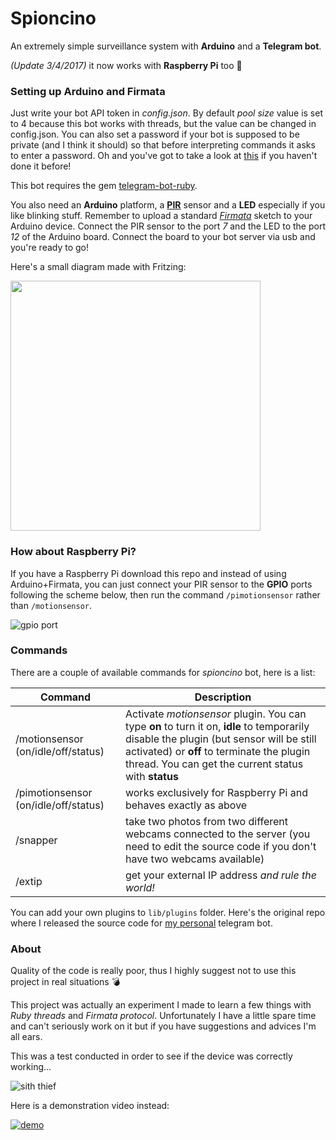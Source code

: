 # Spioncino

An extremely simple surveillance system with **Arduino** and a **Telegram bot**.

*(Update 3/4/2017)* it now works with **Raspberry Pi** too 🍓

### Setting up Arduino and Firmata

Just write your bot API token in *config.json*. By default *pool size* value is set to 4 because this bot works with threads, but the value can be changed in config.json. You can also set a password if your bot is supposed to be private (and I think it should) so that before interpreting commands it asks to enter a password. Oh and you've got to take a look at [this](https://core.telegram.org/bots#3-how-do-i-create-a-bot) if you haven't done it before!

This bot requires the gem [telegram-bot-ruby](https://github.com/atipugin/telegram-bot-ruby).

You also need an **Arduino** platform, a **[PIR](https://www.adafruit.com/products/189)** sensor and a **LED** especially if you like blinking stuff. Remember to upload a standard *[Firmata](https://shokai.github.io/arduino_firmata/)* sketch to your Arduino device. Connect the PIR sensor to the port *7* and the LED to the port *12* of the Arduino board. Connect the board to your bot server via usb and you're ready to go!

Here's a small diagram made with Fritzing:

<img src="http://i.imgur.com/cdqtQeq.png" width="400" height="400" />

### How about Raspberry Pi?

If you have a Raspberry Pi download this repo and instead of using Arduino+Firmata, you can just connect your PIR sensor to the **GPIO** ports following the scheme below, then run the command `/pimotionsensor` rather than `/motionsensor`.

![gpio port](https://i.imgur.com/WFumRlB.png)

### Commands

There are a couple of available commands for *spioncino* bot, here is a list:

Command  | Description
---------|------------
/motionsensor (on/idle/off/status) | Activate *motionsensor* plugin. You can type **on** to turn it on, **idle** to temporarily disable the plugin (but sensor will be still activated) or **off** to terminate the plugin thread. You can get the current status with **status**
/pimotionsensor (on/idle/off/status) | works exclusively for Raspberry Pi and behaves exactly as above
/snapper | take two photos from two different webcams connected to the server (you need to edit the source code if you don't have two webcams available)
/extip | get your external IP address *and rule the world!*

You can add your own plugins to ```lib/plugins``` folder.
Here's the original repo where I released the source code for [my personal](https://github.com/syxanash/joshua_bot) telegram bot.

### About

Quality of the code is really poor, thus I highly suggest not to use this project in real situations :bomb:

This project was actually an experiment I made to learn a few things with *Ruby threads* and *Firmata protocol*.
Unfortunately I have a little spare time and can't seriously work on it but if you have suggestions and advices I'm all ears.

This was a test conducted in order to see if the device was correctly working...

![sith thief](https://i.imgur.com/fkD2C5F.jpg?1)

Here is a demonstration video instead:

[![demo](http://img.youtube.com/vi/irJc_imOiuo/0.jpg)](http://www.youtube.com/watch?v=irJc_imOiuo)
